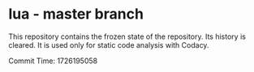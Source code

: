 # lua - master branch

This repository contains the frozen state of the repository.
Its history is cleared. It is used only for static code
analysis with Codacy.

Commit Time: 1726195058